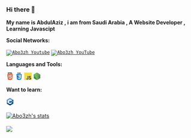 ### Hi there 👋
**My name is AbdulAziz , i am from Saudi Arabia , A Website Developer , Learning Javascipt**


**Social Networks:**

<a href="https://discord.gg/q86RmhFY5m"><code><img alt="Abo3zh Youtube" height="20" src="https://discord.com/assets/07dca80a102d4149e9736d4b162cff6f.ico"></code></a>
<a href="https://www.youtube.com/c/UCAyzLky2HOuvg3i3c8XJ0YQ?sub_confirmation=1"><code><img alt="Abo3zh YouTube" height="20" src="https://s.ytimg.com/yts/img/favicon_144-vfliLAfaB.png"></code></a>
<br>


**Languages and Tools:**

<code><img height="20" src="https://raw.githubusercontent.com/github/explore/80688e429a7d4ef2fca1e82350fe8e3517d3494d/topics/html/html.png"></code>
<code><img height="20" src="https://raw.githubusercontent.com/github/explore/80688e429a7d4ef2fca1e82350fe8e3517d3494d/topics/css/css.png"></code>
<code><img height="20" src="https://raw.githubusercontent.com/github/explore/80688e429a7d4ef2fca1e82350fe8e3517d3494d/topics/javascript/javascript.png"></code>
<code><img height="20" src="https://raw.githubusercontent.com/github/explore/80688e429a7d4ef2fca1e82350fe8e3517d3494d/topics/nodejs/nodejs.png"></code>

**Want to learn:**

<code><img height="20" src="https://raw.githubusercontent.com/github/explore/80688e429a7d4ef2fca1e82350fe8e3517d3494d/topics/cpp/cpp.png"></code>


<a href="https://github.com/Abo3zh">
  <img align="center" src="https://github-readme-stats.vercel.app/api?username=Abo3zh&show_icons=true&include_all_commits=true&show_icons=true&title_color=fff&icon_color=79ff97&text_color=fff&custom_title=Abo3zh%20Stats&bg_color=%200,4800ff,00f1ff" alt="Abo3zh's stats" />
</a>
<br><br>
<a href="https://github.com/Abo3zh?tab=repositories">
  <img align="center" src="https://github-readme-stats.vercel.app/api/top-langs/?username=Abo3zh&layout=compact&show_icons=true&title_color=fff&icon_color=79ff97&text_color=9f9f9f&bg_color=&bg_color=0,4800ff,00f1ff" />
</a>
<br>
<br>
